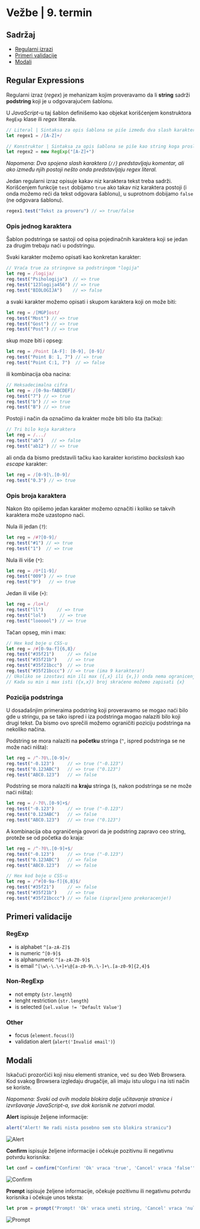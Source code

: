 # Vežbe | 9. termin

## Sadržaj

- [Regularni izrazi](#regular-expressions)
- [Primeri validacije](#primeri-validacije)
- [Modali](#modali)


## Regular Expressions

Regularni izraz (_regex_) je mehanizam kojim proveravamo da li **string** sadrži **podstring** koji je u odgovarajućem šablonu.

U _JavaScript_-u taj šablon definišemo kao objekat korišćenjem konstruktora `RegExp` klase ili _regex_ literala.

```js
// Literal | Sintaksa za opis šablona se piše između dva slash karaktera
let regex1 = /[A-Z]+/             

// Konstruktor | Sintaksa za opis šablona se piše kao string koga prosleđujemo konstruktoru
let regex2 = new RegExp("[A-Z]+") 
```

_Napomena: Dva spojena slash karaktera (`//`) predstavljaju komentar, ali ako između njih postoji nešto onda predstavljaju regex literal._

Jedan regularni izraz opisuje kakav niz karaktera tekst treba sadrži. Korišćenjem funkcije `test` dobijamo `true` ako takav niz karaktera postoji (i onda možemo reći da tekst odgovara šablonu), u suprotnom dobijamo `false` (ne odgovara šablonu).

```js
regex1.test("Tekst za proveru") // => true/false
```

### Opis jednog karaktera

Šablon podstringa se sastoji od opisa pojedinačnih karaktera koji se jedan za drugim trebaju naći u podstringu.

Svaki karakter možemo opisati kao konkretan karakter:

```js
// Vraća true za stringove sa podstringom "logija"
let reg = /logija/
reg.test("Psihologija")  // => true
reg.test("123logija456") // => true
reg.test("BIOLOGIJA")    // => false
```

a svaki karakter možemo opisati i skupom karaktera koji on može biti:

```js
let reg = /[MGP]ost/
reg.test("Most") // => true
reg.test("Gost") // => true
reg.test("Post") // => true
```

skup moze biti i opseg:

```js
let reg = /Point [A-F]: [0-9], [0-9]/
reg.test("Point B: 1, 7") // => true
reg.test("Point C:1, 7")  // => false
```

ili kombinacija oba nacina:

```js
// Heksadecimalna cifra
let reg = /[0-9a-fABCDEF]/
reg.test("7") // => true
reg.test("b") // => true
reg.test("B") // => true
```

Postoji i način da označimo da krakter može biti bilo šta (tačka):

```js
// Tri bilo koja karaktera
let reg = /.../
reg.test("ab")   // => false
reg.test("ab12") // => true
```

ali onda da bismo predstavili tačku kao karakter koristimo _backslash_ kao _escape_ karakter:

```js
let reg = /[0-9]\.[0-9]/
reg.test("0.3") // => true
```

### Opis broja karaktera

Nakon što opišemo jedan karakter možemo označiti i koliko se takvih karaktera može uzastopno naći.

Nula ili jedan (`?`):

```js
let reg = /#?[0-9]/
reg.test("#1") // => true
reg.test("1")  // => true
```

Nula ili više (`*`):

```js
let reg = /0*[1-9]/
reg.test("009") // => true
reg.test("9")   // => true
```

Jedan ili više (`+`):

```js
let reg = /lo+l/
reg.test("ll")     // => true
reg.test("lol")     // => true
reg.test("loooool") // => true
```

Tačan opseg, min i max:

```js
// Hex kod boje u CSS-u
let reg = /#[0-9a-f]{6,8}/
reg.test("#35f21")     // => false
reg.test("#35f21b")    // => true
reg.test("#35f21bcc")  // => true
reg.test("#35f21bccc") // => true (ima 9 karaktera!)
// Ukoliko se izostavi min ili max ({,x} ili {x,}) onda nema ogranicenja na toj strani
// Kada su min i max isti ({x,x}) broj skraćeno možemo zapisati {x}
```

### Pozicija podstringa

U dosadašnjim primeraima podstring koji proveravamo se mogao naći bilo gde u stringu, pa se tako ispred i iza podstringa mogao nalaziti bilo koji drugi tekst. Da bismo ovo sprečili možemo ograničiti poziciju podstringa na nekoliko načina.

Podstring se mora nalaziti na **početku** stringa (`^`, ispred podstringa se ne može naći ništa):

```js
let reg = /^-?0\.[0-9]+/
reg.test("-0.123")     // => true ("-0.123")
reg.test("0.123ABC")   // => true ("0.123")
reg.test("ABC0.123")   // => false
```

Podstring se mora nalaziti na **kraju** stringa (`$`, nakon podstringa se ne može naći ništa):

```js
let reg = /-?0\.[0-9]+$/
reg.test("-0.123")     // => true ("-0.123")
reg.test("0.123ABC")   // => false
reg.test("ABC0.123")   // => true ("0.123")
```

A kombinacija oba ograničenja govori da je podstring zapravo ceo string, proteže se od početka do kraja:

```js
let reg = /^-?0\.[0-9]+$/
reg.test("-0.123")     // => true ("-0.123")
reg.test("0.123ABC")   // => false
reg.test("ABC0.123")   // => false
```

```js
// Hex kod boje u CSS-u
let reg = /^#[0-9a-f]{6,8}$/
reg.test("#35f21")     // => false
reg.test("#35f21b")    // => true
reg.test("#35f21bccc") // => false (ispravljeno prekoracenje!)
```


## Primeri validacije

### RegExp
- is alphabet `^[a-zA-Z]$`
- is numeric `^[0-9]$`
- is alphanumeric `^[a-zA-Z0-9]$`
- is email `^[\w\-\.\+]+\@[a-z0-9\.\-]+\.[a-z0-9]{2,4}$`

### Non-RegExp
- not empty (`str.length`)
- lenght restriction (`str.length`)
- is selected (`sel.value != 'Default Value'`)

### Other
- focus (`element.focus()`)
- validation alert (`alert('Invalid email')`)


## Modali

Iskačući prozorčići koji nisu elementi stranice, već su deo Web Browsera. Kod svakog Browsera izgledaju drugačije, ali imaju istu ulogu i na isti način se koriste.

_Napomena: Svaki od ovih modala blokira dalje učitavanje stranice i izvršavanje JavaScript-a, sve dok korisnik ne zatvori modal._

**Alert** ispisuje željene informacije:
```js
alert("Alert! Ne radi nista posebno sem sto blokira stranicu")
```
![Alert](res/alert-firefox.png)

**Confirm** ispisuje željene informacije i očekuje pozitivnu ili negativnu potvrdu korisnika:
```js
let conf = confirm("Confirm! 'Ok' vraca 'true', 'Cancel' vraca 'false'")
```
![Confirm](res/confirm-firefox.png)

**Prompt** ispisuje željene informacije, očekuje pozitivnu ili negativnu potvrdu korisnika i očekuje unos teksta:
```js
let prom = prompt("Prompt! 'Ok' vraca uneti string, 'Cancel' vraca 'null'", "Default String")
```
![Prompt](res/prompt-firefox.png)
